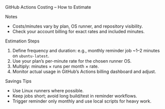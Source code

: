 GitHub Actions Costing – How to Estimate

Notes
- Costs/minutes vary by plan, OS runner, and repository visibility.
- Check your account billing for exact rates and included minutes.

Estimation Steps
1) Define frequency and duration: e.g., monthly reminder job ~1–2 minutes on `ubuntu-latest`.
2) Use your plan’s per-minute rate for the chosen runner OS.
3) Multiply: minutes × runs per month × rate.
4) Monitor actual usage in GitHub’s Actions billing dashboard and adjust.

Savings Tips
- Use Linux runners where possible.
- Keep jobs short; avoid long build/test in reminder workflows.
- Trigger reminder only monthly and use local scripts for heavy work.


